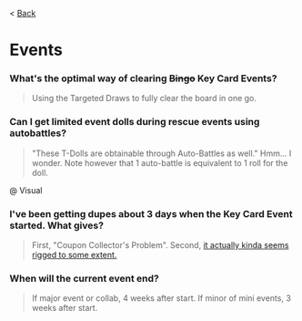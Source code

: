< [Back](/GFL/mainpage)

# Events

### What's the optimal way of clearing ~~Bingo~~ Key Card Events?

> Using the Targeted Draws to fully clear the board in one go.

<!-- 
### I want to get ready for the next event. Are there any guides here?

> [There's this for starters.](https://drive.google.com/drive/folders/1YSG70y6NYm9E0rnOOvu5-xIC4yigCnU_) 
-->

### Can I get limited event dolls during rescue events using autobattles?

> "These T-Dolls are obtainable through Auto-Battles as well." Hmm... I wonder. Note however that 1 auto-battle is equivalent to 1 roll for the doll.

@ Visual

### I've been getting dupes about 3 days when the Key Card Event started. What gives?

> First, "Coupon Collector's Problem". Second, [it actually kinda seems rigged to some extent.](https://old.reddit.com/r/girlsfrontline/comments/o5hpk4/weekly_commanders_lounge_june_22_2021/h2pa27f/)

### When will the current event end?

> If major event or collab, 4 weeks after start. If minor of mini events, 3 weeks after start.